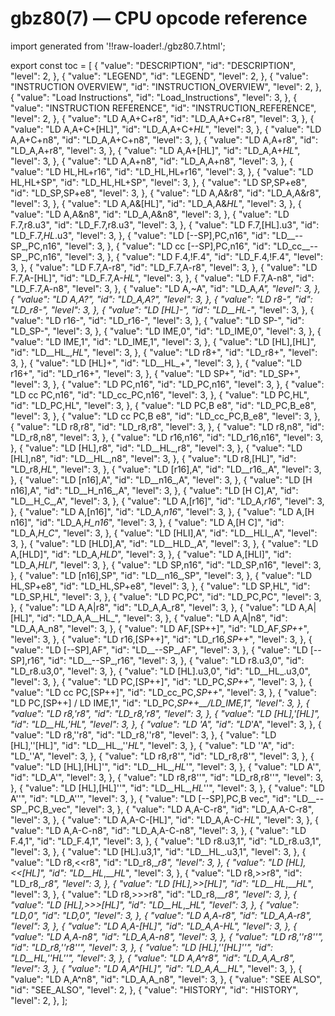 # gbz80(7) — CPU opcode reference

import generated from '!!raw-loader!./gbz80.7.html';

<div className="manual-text" dangerouslySetInnerHTML={{ __html: generated }} />

export const toc = [
{
	"value": "DESCRIPTION",
	"id": "DESCRIPTION",
	"level": 2,
},
{
	"value": "LEGEND",
	"id": "LEGEND",
	"level": 2,
},
{
	"value": "INSTRUCTION OVERVIEW",
	"id": "INSTRUCTION_OVERVIEW",
	"level": 2,
},
{
	"value": "Load Instructions",
	"id": "Load_Instructions",
	"level": 3,
},
{
	"value": "INSTRUCTION REFERENCE",
	"id": "INSTRUCTION_REFERENCE",
	"level": 2,
},
{
	"value": "LD A,A+C+r8",
	"id": "LD_A,A+C+r8",
	"level": 3,
},
{
	"value": "LD A,A+C+[HL]",
	"id": "LD_A,A+C+_HL_",
	"level": 3,
},
{
	"value": "LD A,A+C+n8",
	"id": "LD_A,A+C+n8",
	"level": 3,
},
{
	"value": "LD A,A+r8",
	"id": "LD_A,A+r8",
	"level": 3,
},
{
	"value": "LD A,A+[HL]",
	"id": "LD_A,A+_HL_",
	"level": 3,
},
{
	"value": "LD A,A+n8",
	"id": "LD_A,A+n8",
	"level": 3,
},
{
	"value": "LD HL,HL+r16",
	"id": "LD_HL,HL+r16",
	"level": 3,
},
{
	"value": "LD HL,HL+SP",
	"id": "LD_HL,HL+SP",
	"level": 3,
},
{
	"value": "LD SP,SP+e8",
	"id": "LD_SP,SP+e8",
	"level": 3,
},
{
	"value": "LD A,A&amp;r8",
	"id": "LD_A,A&r8",
	"level": 3,
},
{
	"value": "LD A,A&amp;[HL]",
	"id": "LD_A,A&_HL_",
	"level": 3,
},
{
	"value": "LD A,A&amp;n8",
	"id": "LD_A,A&n8",
	"level": 3,
},
{
	"value": "LD F.7,r8.u3",
	"id": "LD_F.7,r8.u3",
	"level": 3,
},
{
	"value": "LD F.7,[HL].u3",
	"id": "LD_F.7,_HL_.u3",
	"level": 3,
},
{
	"value": "LD [--SP],PC,n16",
	"id": "LD__--SP_,PC,n16",
	"level": 3,
},
{
	"value": "LD cc [--SP],PC,n16",
	"id": "LD_cc__--SP_,PC,n16",
	"level": 3,
},
{
	"value": "LD F.4,!F.4",
	"id": "LD_F.4,!F.4",
	"level": 3,
},
{
	"value": "LD F.7,A-r8",
	"id": "LD_F.7,A-r8",
	"level": 3,
},
{
	"value": "LD F.7,A-[HL]",
	"id": "LD_F.7,A-_HL_",
	"level": 3,
},
{
	"value": "LD F.7,A-n8",
	"id": "LD_F.7,A-n8",
	"level": 3,
},
{
	"value": "LD A,~A",
	"id": "LD_A,_A",
	"level": 3,
},
{
	"value": "LD A,A?",
	"id": "LD_A,A?",
	"level": 3,
},
{
	"value": "LD r8-",
	"id": "LD_r8-",
	"level": 3,
},
{
	"value": "LD [HL]-",
	"id": "LD__HL_-",
	"level": 3,
},
{
	"value": "LD r16-",
	"id": "LD_r16-",
	"level": 3,
},
{
	"value": "LD SP-",
	"id": "LD_SP-",
	"level": 3,
},
{
	"value": "LD IME,0",
	"id": "LD_IME,0",
	"level": 3,
},
{
	"value": "LD IME,1",
	"id": "LD_IME,1",
	"level": 3,
},
{
	"value": "LD [HL],[HL]",
	"id": "LD__HL_,_HL_",
	"level": 3,
},
{
	"value": "LD r8+",
	"id": "LD_r8+",
	"level": 3,
},
{
	"value": "LD [HL]+",
	"id": "LD__HL_+",
	"level": 3,
},
{
	"value": "LD r16+",
	"id": "LD_r16+",
	"level": 3,
},
{
	"value": "LD SP+",
	"id": "LD_SP+",
	"level": 3,
},
{
	"value": "LD PC,n16",
	"id": "LD_PC,n16",
	"level": 3,
},
{
	"value": "LD cc PC,n16",
	"id": "LD_cc_PC,n16",
	"level": 3,
},
{
	"value": "LD PC,HL",
	"id": "LD_PC,HL",
	"level": 3,
},
{
	"value": "LD PC,B e8",
	"id": "LD_PC,B_e8",
	"level": 3,
},
{
	"value": "LD cc PC,B e8",
	"id": "LD_cc_PC,B_e8",
	"level": 3,
},
{
	"value": "LD r8,r8",
	"id": "LD_r8,r8",
	"level": 3,
},
{
	"value": "LD r8,n8",
	"id": "LD_r8,n8",
	"level": 3,
},
{
	"value": "LD r16,n16",
	"id": "LD_r16,n16",
	"level": 3,
},
{
	"value": "LD [HL],r8",
	"id": "LD__HL_,r8",
	"level": 3,
},
{
	"value": "LD [HL],n8",
	"id": "LD__HL_,n8",
	"level": 3,
},
{
	"value": "LD r8,[HL]",
	"id": "LD_r8,_HL_",
	"level": 3,
},
{
	"value": "LD [r16],A",
	"id": "LD__r16_,A",
	"level": 3,
},
{
	"value": "LD [n16],A",
	"id": "LD__n16_,A",
	"level": 3,
},
{
	"value": "LD [H n16],A",
	"id": "LD__H_n16_,A",
	"level": 3,
},
{
	"value": "LD [H C],A",
	"id": "LD__H_C_,A",
	"level": 3,
},
{
	"value": "LD A,[r16]",
	"id": "LD_A,_r16_",
	"level": 3,
},
{
	"value": "LD A,[n16]",
	"id": "LD_A,_n16_",
	"level": 3,
},
{
	"value": "LD A,[H n16]",
	"id": "LD_A,_H_n16_",
	"level": 3,
},
{
	"value": "LD A,[H C]",
	"id": "LD_A,_H_C_",
	"level": 3,
},
{
	"value": "LD [HLI],A",
	"id": "LD__HLI_,A",
	"level": 3,
},
{
	"value": "LD [HLD],A",
	"id": "LD__HLD_,A",
	"level": 3,
},
{
	"value": "LD A,[HLD]",
	"id": "LD_A,_HLD_",
	"level": 3,
},
{
	"value": "LD A,[HLI]",
	"id": "LD_A,_HLI_",
	"level": 3,
},
{
	"value": "LD SP,n16",
	"id": "LD_SP,n16",
	"level": 3,
},
{
	"value": "LD [n16],SP",
	"id": "LD__n16_,SP",
	"level": 3,
},
{
	"value": "LD HL,SP+e8",
	"id": "LD_HL,SP+e8",
	"level": 3,
},
{
	"value": "LD SP,HL",
	"id": "LD_SP,HL",
	"level": 3,
},
{
	"value": "LD PC,PC",
	"id": "LD_PC,PC",
	"level": 3,
},
{
	"value": "LD A,A|r8",
	"id": "LD_A,A_r8",
	"level": 3,
},
{
	"value": "LD A,A|[HL]",
	"id": "LD_A,A__HL_",
	"level": 3,
},
{
	"value": "LD A,A|n8",
	"id": "LD_A,A_n8",
	"level": 3,
},
{
	"value": "LD AF,[SP++]",
	"id": "LD_AF,_SP++_",
	"level": 3,
},
{
	"value": "LD r16,[SP++]",
	"id": "LD_r16,_SP++_",
	"level": 3,
},
{
	"value": "LD [--SP],AF",
	"id": "LD__--SP_,AF",
	"level": 3,
},
{
	"value": "LD [--SP],r16",
	"id": "LD__--SP_,r16",
	"level": 3,
},
{
	"value": "LD r8.u3,0",
	"id": "LD_r8.u3,0",
	"level": 3,
},
{
	"value": "LD [HL].u3,0",
	"id": "LD__HL_.u3,0",
	"level": 3,
},
{
	"value": "LD PC,[SP++]",
	"id": "LD_PC,_SP++_",
	"level": 3,
},
{
	"value": "LD cc PC,[SP++]",
	"id": "LD_cc_PC,_SP++_",
	"level": 3,
},
{
	"value": "LD PC,[SP++] / LD IME,1",
	"id": "LD_PC,_SP++__/_LD_IME,1",
	"level": 3,
},
{
	"value": "LD r8,'r8",
	"id": "LD_r8,'r8",
	"level": 3,
},
{
	"value": "LD [HL],'[HL]",
	"id": "LD__HL_,'_HL_",
	"level": 3,
},
{
	"value": "LD 'A",
	"id": "LD_'A",
	"level": 3,
},
{
	"value": "LD r8,''r8",
	"id": "LD_r8,''r8",
	"level": 3,
},
{
	"value": "LD [HL],''[HL]",
	"id": "LD__HL_,''_HL_",
	"level": 3,
},
{
	"value": "LD ''A",
	"id": "LD_''A",
	"level": 3,
},
{
	"value": "LD r8,r8'",
	"id": "LD_r8,r8'",
	"level": 3,
},
{
	"value": "LD [HL],[HL]'",
	"id": "LD__HL_,_HL_'",
	"level": 3,
},
{
	"value": "LD A'",
	"id": "LD_A'",
	"level": 3,
},
{
	"value": "LD r8,r8''",
	"id": "LD_r8,r8''",
	"level": 3,
},
{
	"value": "LD [HL],[HL]''",
	"id": "LD__HL_,_HL_''",
	"level": 3,
},
{
	"value": "LD A''",
	"id": "LD_A''",
	"level": 3,
},
{
	"value": "LD [--SP],PC,B vec",
	"id": "LD__--SP_,PC,B_vec",
	"level": 3,
},
{
	"value": "LD A,A-C-r8",
	"id": "LD_A,A-C-r8",
	"level": 3,
},
{
	"value": "LD A,A-C-[HL]",
	"id": "LD_A,A-C-_HL_",
	"level": 3,
},
{
	"value": "LD A,A-C-n8",
	"id": "LD_A,A-C-n8",
	"level": 3,
},
{
	"value": "LD F.4,1",
	"id": "LD_F.4,1",
	"level": 3,
},
{
	"value": "LD r8.u3,1",
	"id": "LD_r8.u3,1",
	"level": 3,
},
{
	"value": "LD [HL].u3,1",
	"id": "LD__HL_.u3,1",
	"level": 3,
},
{
	"value": "LD r8,&lt;&lt;r8",
	"id": "LD_r8,__r8",
	"level": 3,
},
{
	"value": "LD [HL],&lt;&lt;[HL]",
	"id": "LD__HL_,___HL_",
	"level": 3,
},
{
	"value": "LD r8,&gt;&gt;r8",
	"id": "LD_r8,__r8",
	"level": 3,
},
{
	"value": "LD [HL],&gt;&gt;[HL]",
	"id": "LD__HL_,___HL_",
	"level": 3,
},
{
	"value": "LD r8,&gt;&gt;&gt;r8",
	"id": "LD_r8,___r8",
	"level": 3,
},
{
	"value": "LD [HL],&gt;&gt;&gt;[HL]",
	"id": "LD__HL_,____HL_",
	"level": 3,
},
{
	"value": "LD,0",
	"id": "LD,0",
	"level": 3,
},
{
	"value": "LD A,A-r8",
	"id": "LD_A,A-r8",
	"level": 3,
},
{
	"value": "LD A,A-[HL]",
	"id": "LD_A,A-_HL_",
	"level": 3,
},
{
	"value": "LD A,A-n8",
	"id": "LD_A,A-n8",
	"level": 3,
},
{
	"value": "LD r8,''r8''",
	"id": "LD_r8,''r8''",
	"level": 3,
},
{
	"value": "LD [HL],''[HL]''",
	"id": "LD__HL_,''_HL_''",
	"level": 3,
},
{
	"value": "LD A,A^r8",
	"id": "LD_A,A_r8",
	"level": 3,
},
{
	"value": "LD A,A^[HL]",
	"id": "LD_A,A__HL_",
	"level": 3,
},
{
	"value": "LD A,A^n8",
	"id": "LD_A,A_n8",
	"level": 3,
},
{
	"value": "SEE ALSO",
	"id": "SEE_ALSO",
	"level": 2,
},
{
	"value": "HISTORY",
	"id": "HISTORY",
	"level": 2,
},
];
